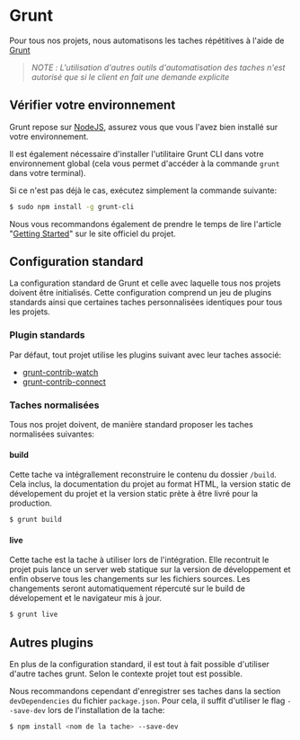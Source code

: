 Grunt
================================================================================

Pour tous nos projets, nous automatisons les taches répétitives à l'aide de
[Grunt](http://gruntjs.com/)

> *NOTE :* _L'utilisation d'autres outils d'automatisation des taches n'est
  autorisé que si le client en fait une demande explicite_


Vérifier votre environnement
--------------------------------------------------------------------------------

Grunt repose sur [NodeJS](http://nodejs.org/), assurez vous que vous l'avez bien
installé sur votre environnement.

Il est également nécessaire d'installer l'utilitaire Grunt CLI dans votre
environnement global (cela vous permet d'accéder à la commande `grunt` dans
votre terminal).

Si ce n'est pas déjà le cas, exécutez simplement la commande suivante:

```bash
$ sudo npm install -g grunt-cli
```

Nous vous recommandons également de prendre le temps de lire l'article
"[Getting Started](http://gruntjs.com/getting-started)" sur le site officiel du
projet.


Configuration standard
--------------------------------------------------------------------------------

La configuration standard de Grunt et celle avec laquelle tous nos projets
doivent être initialisés. Cette configuration comprend un jeu de plugins
standards ainsi que certaines taches personnalisées identiques pour tous les
projets.


### Plugin standards
Par défaut, tout projet utilise les plugins suivant avec leur taches associé:

* [grunt-contrib-watch](https://github.com/gruntjs/grunt-contrib-watch)
* [grunt-contrib-connect](https://github.com/gruntjs/grunt-contrib-connect)


### Taches normalisées
Tous nos projet doivent, de manière standard proposer les taches normalisées
suivantes:

#### build
Cette tache va intégrallement reconstruire le contenu du dossier `/build`.
Cela inclus, la documentation du projet au format HTML, la version static de
dévelopement du projet et la version static prète à être livré pour la
production.

```bash
$ grunt build
```

#### live
Cette tache est la tache à utiliser lors de l'intégration. Elle recontruit le
projet puis lance un server web statique sur la version de développement et
enfin observe tous les changements sur les fichiers sources. Les changements
seront automatiquement répercuté sur le build de dévelopement et le navigateur
mis à jour.

```bash
$ grunt live
```


Autres plugins
--------------------------------------------------------------------------------

En plus de la configuration standard, il est tout à fait possible d'utiliser
d'autre taches grunt. Selon le contexte projet tout est possible.

Nous recommandons cependant d'enregistrer ses taches dans la section
`devDependencies` du fichier `package.json`. Pour cela, il suffit d'utiliser le
flag `--save-dev` lors de l'installation de la tache:

```bash
$ npm install <nom de la tache> --save-dev
```